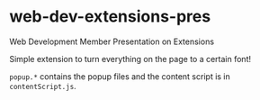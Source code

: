 # web-dev-extensions-pres

Web Development Member Presentation on Extensions

Simple extension to  turn everything on the page to a certain font!

`popup.*` contains the popup files and the content script is in `contentScript.js`. 
